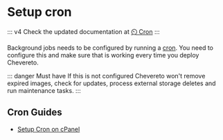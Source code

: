 # Setup cron

::: v4
Check the updated documentation at [⏲️ Cron](https://v4-docs.chevereto.com/application/stack/cron.html)
:::

Background jobs needs to be configured by running a [cron](../../setup/system/requirements.md#cron). You need to configure this and make sure that is working every time you deploy Chevereto.

::: danger Must have
If this is not configured Chevereto won't remove expired images, check for updates, process external storage deletes and run maintenance tasks.
:::

## Cron Guides

* [Setup Cron on cPanel](../../setup/server/cpanel.md#setup-cron-on-cpanel)
